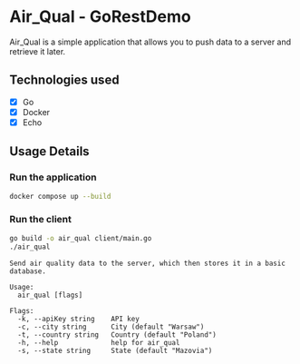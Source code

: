 # Air_Qual - GoRestDemo

Air_Qual is a simple application that allows you to push data to a server and retrieve it later.

## Technologies used

-   [x] Go
-   [x] Docker
-   [x] Echo

## Usage Details

### Run the application

```bash
docker compose up --build
```

### Run the client

```bash
go build -o air_qual client/main.go
./air_qual
```

```
Send air quality data to the server, which then stores it in a basic database.

Usage:
  air_qual [flags]

Flags:
  -k, --apiKey string    API key
  -c, --city string      City (default "Warsaw")
  -t, --country string   Country (default "Poland")
  -h, --help             help for air_qual
  -s, --state string     State (default "Mazovia")
```
